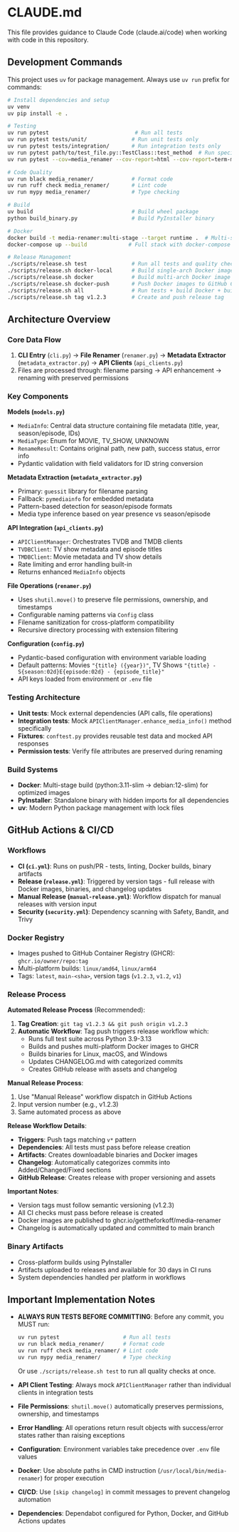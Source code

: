 # CLAUDE.md

This file provides guidance to Claude Code (claude.ai/code) when working with code in this repository.

## Development Commands

This project uses `uv` for package management. Always use `uv run` prefix for commands:

```bash
# Install dependencies and setup
uv venv
uv pip install -e .

# Testing
uv run pytest                           # Run all tests
uv run pytest tests/unit/              # Run unit tests only
uv run pytest tests/integration/       # Run integration tests only
uv run pytest path/to/test_file.py::TestClass::test_method  # Run specific test
uv run pytest --cov=media_renamer --cov-report=html --cov-report=term-missing  # With coverage

# Code Quality
uv run black media_renamer/            # Format code
uv run ruff check media_renamer/       # Lint code
uv run mypy media_renamer/             # Type checking

# Build
uv build                               # Build wheel package
python build_binary.py                 # Build PyInstaller binary

# Docker
docker build -t media-renamer:multi-stage --target runtime .  # Multi-stage build
docker-compose up --build             # Full stack with docker-compose

# Release Management
./scripts/release.sh test              # Run all tests and quality checks
./scripts/release.sh docker-local      # Build single-arch Docker image locally only
./scripts/release.sh docker            # Build multi-arch Docker image (pushes if logged in)
./scripts/release.sh docker-push       # Push Docker images to GitHub Container Registry
./scripts/release.sh all               # Run tests + build Docker + build binary
./scripts/release.sh tag v1.2.3        # Create and push release tag
```

## Architecture Overview

### Core Data Flow
1. **CLI Entry** (`cli.py`) → **File Renamer** (`renamer.py`) → **Metadata Extractor** (`metadata_extractor.py`) → **API Clients** (`api_clients.py`)
2. Files are processed through: filename parsing → API enhancement → renaming with preserved permissions

### Key Components

**Models (`models.py`)**
- `MediaInfo`: Central data structure containing file metadata (title, year, season/episode, IDs)
- `MediaType`: Enum for MOVIE, TV_SHOW, UNKNOWN
- `RenameResult`: Contains original path, new path, success status, error info
- Pydantic validation with field validators for ID string conversion

**Metadata Extraction (`metadata_extractor.py`)**
- Primary: `guessit` library for filename parsing
- Fallback: `pymediainfo` for embedded metadata
- Pattern-based detection for season/episode formats
- Media type inference based on year presence vs season/episode

**API Integration (`api_clients.py`)**
- `APIClientManager`: Orchestrates TVDB and TMDB clients
- `TVDBClient`: TV show metadata and episode titles
- `TMDBClient`: Movie metadata and TV show details
- Rate limiting and error handling built-in
- Returns enhanced `MediaInfo` objects

**File Operations (`renamer.py`)**
- Uses `shutil.move()` to preserve file permissions, ownership, and timestamps
- Configurable naming patterns via `Config` class
- Filename sanitization for cross-platform compatibility
- Recursive directory processing with extension filtering

**Configuration (`config.py`)**
- Pydantic-based configuration with environment variable loading
- Default patterns: Movies `"{title} ({year})"`, TV Shows `"{title} - S{season:02d}E{episode:02d} - {episode_title}"`
- API keys loaded from environment or `.env` file

### Testing Architecture
- **Unit tests**: Mock external dependencies (API calls, file operations)
- **Integration tests**: Mock `APIClientManager.enhance_media_info()` method specifically
- **Fixtures**: `conftest.py` provides reusable test data and mocked API responses
- **Permission tests**: Verify file attributes are preserved during renaming

### Build Systems
- **Docker**: Multi-stage build (python:3.11-slim → debian:12-slim) for optimized images
- **PyInstaller**: Standalone binary with hidden imports for all dependencies
- **uv**: Modern Python package management with lock files

## GitHub Actions & CI/CD

### Workflows
- **CI (`ci.yml`)**: Runs on push/PR - tests, linting, Docker builds, binary artifacts
- **Release (`release.yml`)**: Triggered by version tags - full release with Docker images, binaries, and changelog updates
- **Manual Release (`manual-release.yml`)**: Workflow dispatch for manual releases with version input
- **Security (`security.yml`)**: Dependency scanning with Safety, Bandit, and Trivy

### Docker Registry
- Images pushed to GitHub Container Registry (GHCR): `ghcr.io/owner/repo:tag`
- Multi-platform builds: `linux/amd64`, `linux/arm64`
- Tags: `latest`, `main-<sha>`, version tags (`v1.2.3`, `v1.2`, `v1`)

### Release Process

**Automated Release Process** (Recommended):
1. **Tag Creation**: `git tag v1.2.3 && git push origin v1.2.3`
2. **Automatic Workflow**: Tag push triggers release workflow which:
   - Runs full test suite across Python 3.9-3.13
   - Builds and pushes multi-platform Docker images to GHCR
   - Builds binaries for Linux, macOS, and Windows
   - Updates CHANGELOG.md with categorized commits
   - Creates GitHub release with assets and changelog

**Manual Release Process**:
1. Use "Manual Release" workflow dispatch in GitHub Actions
2. Input version number (e.g., v1.2.3)
3. Same automated process as above

**Release Workflow Details**:
- **Triggers**: Push tags matching `v*` pattern
- **Dependencies**: All tests must pass before release creation
- **Artifacts**: Creates downloadable binaries and Docker images
- **Changelog**: Automatically categorizes commits into Added/Changed/Fixed sections
- **GitHub Release**: Creates release with proper versioning and assets

**Important Notes**:
- Version tags must follow semantic versioning (v1.2.3)
- All CI checks must pass before release is created
- Docker images are published to ghcr.io/gettheforkoff/media-renamer
- Changelog is automatically updated and committed to main branch

### Binary Artifacts
- Cross-platform builds using PyInstaller
- Artifacts uploaded to releases and available for 30 days in CI runs
- System dependencies handled per platform in workflows

## Important Implementation Notes

- **ALWAYS RUN TESTS BEFORE COMMITTING**: Before any commit, you MUST run:
  ```bash
  uv run pytest                    # Run all tests
  uv run black media_renamer/      # Format code
  uv run ruff check media_renamer/ # Lint code
  uv run mypy media_renamer/       # Type checking
  ```
  Or use `./scripts/release.sh test` to run all quality checks at once.

- **API Client Testing**: Always mock `APIClientManager` rather than individual clients in integration tests
- **File Permissions**: `shutil.move()` automatically preserves permissions, ownership, and timestamps
- **Error Handling**: All operations return result objects with success/error states rather than raising exceptions
- **Configuration**: Environment variables take precedence over `.env` file values
- **Docker**: Use absolute paths in CMD instruction (`/usr/local/bin/media-renamer`) for proper execution
- **CI/CD**: Use `[skip changelog]` in commit messages to prevent changelog automation
- **Dependencies**: Dependabot configured for Python, Docker, and GitHub Actions updates